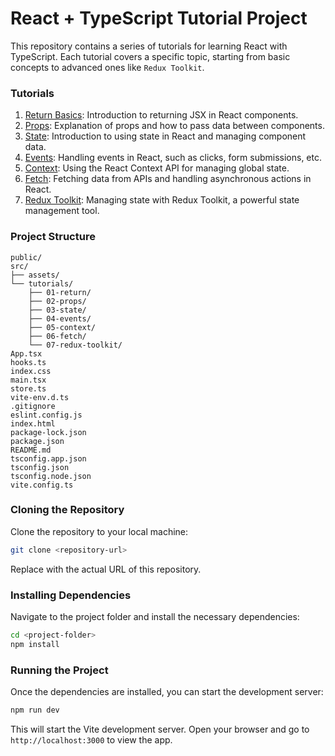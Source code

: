 # React + TypeScript Tutorial Project

This repository contains a series of tutorials for learning React with TypeScript. Each tutorial covers a specific topic, starting from basic concepts to advanced ones like `Redux Toolkit`.

### Tutorials

1. [Return Basics](./src/tutorials/01-return): Introduction to returning JSX in React components.
2. [Props](./src/tutorials/02-props): Explanation of props and how to pass data between components.
3. [State](./src/tutorials/03-state): Introduction to using state in React and managing component data.
4. [Events](./src/tutorials/04-events): Handling events in React, such as clicks, form submissions, etc.
5. [Context](./src/tutorials/05-context): Using the React Context API for managing global state.
6. [Fetch](./src/tutorials/06-fetch): Fetching data from APIs and handling asynchronous actions in React.
7. [Redux Toolkit](./src/tutorials/07-redux-toolkit): Managing state with Redux Toolkit, a powerful state management tool.

### Project Structure

```plaintext
public/
src/
├── assets/
└── tutorials/
    ├── 01-return/
    ├── 02-props/
    ├── 03-state/
    ├── 04-events/
    ├── 05-context/
    ├── 06-fetch/
    └── 07-redux-toolkit/
App.tsx
hooks.ts
index.css
main.tsx
store.ts
vite-env.d.ts
.gitignore
eslint.config.js
index.html
package-lock.json
package.json
README.md
tsconfig.app.json
tsconfig.json
tsconfig.node.json
vite.config.ts

```

### Cloning the Repository

Clone the repository to your local machine:

```bash
git clone <repository-url>

```

Replace <repository-url> with the actual URL of this repository.

### Installing Dependencies

Navigate to the project folder and install the necessary dependencies:

```bash
cd <project-folder>
npm install

```

### Running the Project

Once the dependencies are installed, you can start the development server:

```bash
npm run dev

```

This will start the Vite development server. Open your browser and go to `http://localhost:3000` to view the app.

